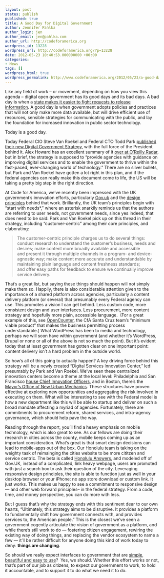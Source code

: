 ```yaml
---
layout: post
status: publish
published: true
title: A Good Day for Digital Government
author: Jennifer Pahlka
author_login: jen
author_email: jen@pahlka.com
author_url: http://codeforamerica.org
wordpress_id: 13228
wordpress_url: http://codeforamerica.org/?p=13228
date: 2012-05-23 10:40:53.000000000 +00:00
categories:
- News
tags: []
wordpress_html: true
wordpress_permalink: http://www.codeforamerica.org/2012/05/23/a-good-day-for-digital-government/
---
```


<p>Like any field of work – or movement, depending on how you view this agenda – digital open government has its good days and its bad days. A bad day is when a <a href="http://sunlightfoundation.com/blog/2012/05/07/hawaii-open-government-takes-turn-for-the-worse-and-here-is-why/  ">state makes it easier to fight requests to release information</a>. A good day is when government adopts policies and practices that will not only make more data available, but will drive efficient use of resources, sensible strategies for communicating with the public, and lay the foundation for increased innovation in public sector technology.</p>
<p>Today is a good day.</p>
<p>Today Federal CIO Steve Van Roekel and Federal CTO Todd Park <a href="http://www.whitehouse.gov/sites/default/files/omb/egov/digital-government/digital-government-strategy.pdf">published their new Digital Government Strategy</a>, with the full force of the President behind it. Alex Howard has an excellent summary of it <a href="http://radar.oreilly.com/2012/05/white-house-launches-new-digit.html">over at O’Reilly Radar</a>, but in brief, the strategy is supposed to “provide agencies with guidance on improving digital services and to enable the government to thrive within the fast-paced, ever-changing world of technology.” There are no silver bullets, but Park and Van Roekel have gotten a lot right in this plan, and if the federal agencies can really make this document come to life, the US will be taking a pretty big step in the right direction.</p>
<p>At Code for America, we’ve recently been impressed with the UK government’s innovation efforts, particularly <a href="https://www.gov.uk/">Gov.uk</a> and the <a href="https://www.gov.uk/designprinciples">design principles</a> behind that work. Brilliantly, the UK team’s principles begin with “start with needs*,” where an asterisk snarkily reminds us that the authors are referring to user needs, not government needs, since yes indeed, that does need to be said. Park and Van Roekel pick up on this thread in their strategy, including “customer-centric” among their core principles, and elaborating:</p>
<blockquote><p>The customer-centric principle charges us to do several things: conduct research to understand the customer’s business, needs and desires; make content more broadly available and accessible and present it through multiple channels in a program- and device-agnostic way; make content more accurate and understandable by maintaining plain language and content freshness standards; and offer easy paths for feedback to ensure we continually improve service delivery.</p></blockquote>
<p>That’s a great list, but saying these things should happen will not simply make them so. Happily, there is also considerable attention given to the importance of a shared platform across agencies, particularly a content delivery platform (or several) that presumably every Federal agency can use. This promotes a vision I can get behind. Less custom code, more consistent design and user interfaces. Less procurement, more content strategy and hopefully more plain, accessible language.  (For a great example of this, see <a href="http://opencounter.org/">OpenCounter</a>, the CfA Santa Cruz team’s “minimum viable product” that makes the business permitting process understandable.) What WordPress has been to media and technology, perhaps we will soon have within government (and whether it’s WordPress, Drupal or none or all of the above is not so much the point). But it’s evident today that at least government has gotten clear on one important point: content delivery isn’t a hard problem in the outside world.</p>
<p>So how’s all of this going to actually happen? A key driving force behind this strategy will be a newly created “Digital Services Innovation Center,” led presumably by Park and Van Roekel. We’ve seen these centralized innovation centers become a theme at the local level: Philadelphia and San Francisco <a href="http://www.theatlanticcities.com/technology/2012/03/dawn-municipal-chief-innovation-officer/1516/">house Chief Innovation Officers</a>, and in Boston, there’s the <a href="http://www.newurbanmechanics.org/">Mayor’s Office of New Urban Mechanics</a>. These structures have proven effective at exploring new opportunities and aggregating the risk involved in executing on them. What will be interesting to see with the Federal model is how a new department like this will be able to startup and deliver on such a broad mandate affecting a myriad of agencies. Fortunately, there are commitments to procurement reform, shared services, and intra-agency governance, which should help pave the way.</p>
<p>Reading through the report, you’ll find a heavy emphasis on mobile technology, which is also great to see. As our fellows are doing their research in cities across the county, mobile keeps coming up as an important consideration. What’s great is that smart design decisions can lead to mobile-apps out of the box. Our Honolulu team is taking on the weighty task of reimainging the cities website to be more cititzen and service centric. The beta is called <a href="http://hnlanswers.herokuapp.com">Honolulu Answers</a>, and modeled off of Gov.UK, instead of a complicated, link heavy webpage, users are promoted with just a search box to ask their question of the city. Leveraging responsive design principles, the site is able to function just as well in your desktop browser or your iPhone: no app store download or custom link. It just works. This makes us happy to see a commitment to responsive design — and other web forward principles– in the federal strategy. From a code, time, and money perspective, you can do more with less.</p>
<p>But I guess that’s why the strategy ends with this sentiment dear to our own hearts, “Ultimately, this strategy aims to be disruptive. It provides a platform to fundamentally shift how government connects with, and provides services to, the American people.” This is the closest we’ve seen a government cogently articulate the vision of government as a platform, and while there’s still work to do — fostering citizen engagement, rewiring the existing way of doing things, and replacing the vendor ecosystem to name a few — it’ll be rather difficult for anyone doing this kind of work today to deny: <strong>things are changing</strong>.</p>
<p>So should we really expect interfaces to government that are <a href="http://discoverbps.org/">simple, beautiful and easy to use</a>?  Yes, we should. Whether this effort works or not, that’s part of our job as citizens, to expect our government to work, to hold it accountable, and to support it to do what we need it to do.</p>
